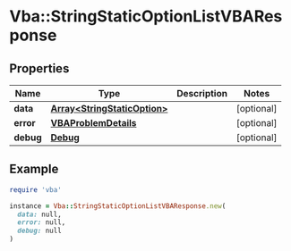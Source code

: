 # Vba::StringStaticOptionListVBAResponse

## Properties

| Name | Type | Description | Notes |
| ---- | ---- | ----------- | ----- |
| **data** | [**Array&lt;StringStaticOption&gt;**](StringStaticOption.md) |  | [optional] |
| **error** | [**VBAProblemDetails**](VBAProblemDetails.md) |  | [optional] |
| **debug** | [**Debug**](Debug.md) |  | [optional] |

## Example

```ruby
require 'vba'

instance = Vba::StringStaticOptionListVBAResponse.new(
  data: null,
  error: null,
  debug: null
)
```

